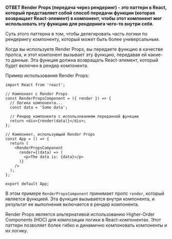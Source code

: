 **ОТВЕТ 
	Render Props (передача через рендеринг) - это паттерн в React, который представляет собой способ передачи функции (которая возвращает React-элемент) в компонент, чтобы этот компонент мог использовать эту функцию для рендеринга чего-то внутри себя.**

Суть этого паттерна в том, чтобы делегировать часть логики по рендерингу компоненту, который может быть более универсальным.

Когда вы используете Render Props, вы передаете функцию в качестве пропса, и этот компонент вызывает эту функцию, передавая ей какие-то данные. Эта функция должна возвращать React-элемент, который будет включен в рендер компонента.

Пример использования Render Props:
```JSX
import React from 'react';

// Компонент с Render Props
const RenderPropsComponent = ({ render }) => {
  // Логика компонента...
  const data = 'Some data';

  // Рендер компонента с использованием переданной функции
  return <div>{render(data)}</div>;
};

// Компонент, использующий Render Props
const App = () => {
  return (
    <RenderPropsComponent
      render={(data) => (
        <p>The data is: {data}</p>
      )}
    />
  );
};

export default App;
```

В этом примере `RenderPropsComponent` принимает пропс `render`, который является функцией. Эта функция вызывается внутри компонента, и результат ее выполнения включается в рендер компонента.

Render Props является альтернативой использованию Higher-Order Components (HOC) для композиции логики в React-компонентах. Этот паттерн позволяет более гибко и динамично компоновать компоненты и их логику.